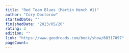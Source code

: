 ```yaml
---
title: "Red Team Blues (Martin Hench #1)"
author: "Cory Doctorow"
startedDate: ""
finishedDate: "2023/05/20"
rating: 3
edition: ""
link: "https://www.goodreads.com/book/show/60317097"
pageCount: 
---
```



